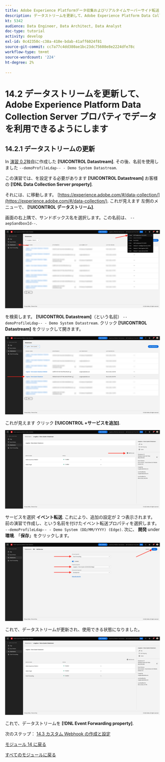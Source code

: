 ```yaml
---
title: Adobe Experience Platformデータ収集およびリアルタイムサーバーサイド転送 — データストリームを更新して、Adobe Experience Platformデータ収集サーバーのプロパティでデータを利用できるようにします
description: データストリームを更新して、Adobe Experience Platform Data Collection Server プロパティでデータを利用できるようにします。
kt: 5342
audience: Data Engineer, Data Architect, Data Analyst
doc-type: tutorial
activity: develop
exl-id: 0c42350c-c38a-410e-bdab-41aff6024f81
source-git-commit: cc7a77c4dd380ae1bc23dc75608e8e2224dfe78c
workflow-type: tm+mt
source-wordcount: '224'
ht-degree: 2%

---
```


# 14.2 データストリームを更新して、Adobe Experience Platform Data Collection Server プロパティでデータを利用できるようにします

## 14.2.1 データストリームの更新

In [演習 0.2](./../../modules/module0/ex2.md)独自に作成した **[!UICONTROL Datastream]**. その後、名前を使用しました `--demoProfileLdap-- - Demo System Datastream`.

この演習では、を設定する必要があります **[!UICONTROL Datastream]** お客様の **[!DNL Data Collection Server property]**.

それには、に移動します。 [https://experience.adobe.com/#/data-collection/](https://experience.adobe.com/#/data-collection/). これが見えます 左側のメニューで、 **[!UICONTROL データストリーム]**.

画面の右上隅で、サンドボックス名を選択します。この名前は、 `--aepSandboxId--`.

![左側のナビゲーションで Edge 設定アイコンをクリックします。](./images/edgeconfig1b.png)

を検索します。 **[!UICONTROL Datastream]**（という名前） `--demoProfileLdap-- - Demo System Datastream`. クリック **[!UICONTROL Datastream]** をクリックして開きます。

![WebSDK](./images/websdk0.png)

これが見えます クリック **[!UICONTROL +サービスを追加]**.

![WebSDK](./images/websdk3.png)

サービスを選択 **イベント転送**. これにより、追加の設定が 2 つ表示されます。 前の演習で作成し、という名前を付けたイベント転送プロパティを選択します。 `--demoProfileLdap-- - Demo System (DD/MM/YYYY) (Edge)`. 次に、 **開発** under **環境**. 「**保存**」をクリックします。

![WebSDK](./images/websdk4.png)

これで、データストリームが更新され、使用できる状態になりました。

![WebSDK](./images/websdk8a.png)

これで、データストリームを **[!DNL Event Forwarding property]**.

次のステップ： [14.3 カスタム Webhook の作成と設定](./ex3.md)

[モジュール 14 に戻る](./aep-data-collection-ssf.md)

[すべてのモジュールに戻る](./../../overview.md)
